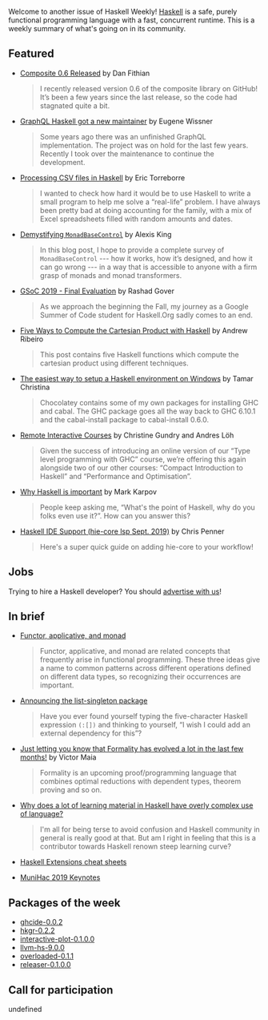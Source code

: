 <!-- 2019-09-12 unpublished -->

Welcome to another issue of Haskell Weekly!
[Haskell](https://www.haskell.org) is a safe, purely functional programming language with a fast, concurrent runtime.
This is a weekly summary of what's going on in its community.

## Featured

-   [Composite 0.6 Released](https://dfithian.github.io/2019/09/06/composite-0.6-released.html) by Dan Fithian
    > I recently released version 0.6 of the composite library on GitHub! It’s been a few years since the last release, so the code had stagnated quite a bit.

-   [GraphQL Haskell got a new maintainer](https://www.caraus.io/articles/graphql-haskell-new-maintainer) by Eugene Wissner
    > Some years ago there was an unfinished GraphQL implementation. The project was on hold for the last few years. Recently I took over the maintenance to continue the development.

-   [Processing CSV files in Haskell](https://etorreborre.blogspot.com/2019/09/processing-csv-files-in-haskell.html) by Eric Torreborre
    > I wanted to check how hard it would be to use Haskell to write a small program to help me solve a “real-life” problem. I have always been pretty bad at doing accounting for the family, with a mix of Excel spreadsheets filled with random amounts and dates.

-   [Demystifying `MonadBaseControl`](https://lexi-lambda.github.io/blog/2019/09/07/demystifying-monadbasecontrol/) by Alexis King
    > In this blog post, I hope to provide a complete survey of `MonadBaseControl` --- how it works, how it’s designed, and how it can go wrong --- in a way that is accessible to anyone with a firm grasp of monads and monad transformers.

-   [GSoC 2019 - Final Evaluation](https://rashadg1030.github.io/rashad-blog/8.html) by Rashad Gover
    > As we approach the beginning the Fall, my journey as a Google Summer of Code student for Haskell.Org sadly comes to an end.

-   [Five Ways to Compute the Cartesian Product with Haskell](https://lamb-the-lambda.com/haskell/2019/09/07/five-cartesian.html) by Andrew Ribeiro
    > This post contains five Haskell functions which compute the cartesian product using different techniques.

-   [The easiest way to setup a Haskell environment on Windows](https://hub.zhox.com/posts/introducing-haskell-dev/) by Tamar Christina
    > Chocolatey contains some of my own packages for installing GHC and cabal. The GHC package goes all the way back to GHC 6.10.1 and the cabal-install package to cabal-install 0.6.0.

-   [Remote Interactive Courses](https://www.well-typed.com/blog/2019/09/remote-interactive-courses/) by Christine Gundry and Andres Löh
    > Given the success of introducing an online version of our “Type level programming with GHC” course, we’re offering this again alongside two of our other courses: “Compact Introduction to Haskell” and “Performance and Optimisation”.

-   [Why Haskell is important](https://www.tweag.io/posts/2019-09-06-why-haskell-is-important.html) by Mark Karpov
    > People keep asking me, “What's the point of Haskell, why do you folks even use it?”. How can you answer this?

-   [Haskell IDE Support (hie-core lsp Sept. 2019)](https://chrispenner.ca/posts/hie-core) by Chris Penner
    > Here's a super quick guide on adding hie-core to your workflow!

## Jobs

Trying to hire a Haskell developer?
You should [advertise with us](https://haskellweekly.news/advertising.html)!

## In brief

-   [Functor, applicative, and monad](https://typeslogicscats.gitlab.io/posts/functor-applicative-monad.html)
    > Functor, applicative, and monad are related concepts that frequently arise in functional programming. These three ideas give a name to common patterns across different operations defined on different data types, so recognizing their occurrences are important.

-   [Announcing the list-singleton package](https://taylor.fausak.me/2019/09/07/list-singleton/)
    > Have you ever found yourself typing the five-character Haskell expression `(:[])` and thinking to yourself, “I wish I could add an external dependency for this”?

-   [Just letting you know that Formality has evolved a lot in the last few months!](https://np.reddit.com/r/haskell/comments/d2gcyw/just_letting_you_know_that_formality_has_evolved/) by Victor Maia
    > Formality is an upcoming proof/programming language that combines optimal reductions with dependent types, theorem proving and so on.

-   [Why does a lot of learning material in Haskell have overly complex use of language?](https://np.reddit.com/r/haskell/comments/d0ek0x/why_does_a_lot_of_learning_material_in_haskell/)
    > I'm all for being terse to avoid confusion and Haskell community in general is really good at that. But am I right in feeling that this is a contributor towards Haskell renown steep learning curve?

-   [Haskell Extensions cheat sheets](https://impurepics.com/posts/2019-08-01-haskell-extensions.html)

-   [MuniHac 2019 Keynotes](https://www.youtube.com/playlist?list=PLxxF72uPfQVRdAsvj7THoys-nVj-oc4Ss)

## Packages of the week

-   [ghcide-0.0.2](https://hackage.haskell.org/package/ghcide-0.0.2)
-   [hkgr-0.2.2](https://hackage.haskell.org/package/hkgr-0.2.2)
-   [interactive-plot-0.1.0.0](https://hackage.haskell.org/package/interactive-plot-0.1.0.0)
-   [llvm-hs-9.0.0](https://hackage.haskell.org/package/llvm-hs-9.0.0)
-   [overloaded-0.1.1](https://hackage.haskell.org/package/overloaded-0.1.1)
-   [releaser-0.1.0.0](https://hackage.haskell.org/package/releaser-0.1.0.0)

## Call for participation

undefined
